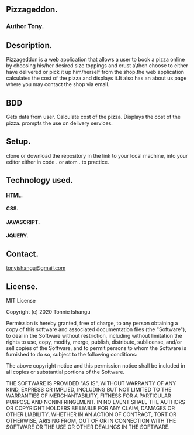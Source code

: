 ## Pizzageddon.
### Author Tony.
## Description.
Pizzageddon is a web application that allows a user to book a pizza online by choosing his/her desired size toppings and crust a\then choose to either have delivered or pick it up him/herself from the shop.the web application calculates the cost of the pizza and displays it.It also has an about us page where you may contact the shop via email.
## BDD
Gets data from user.
Calculate cost of the pizza.
Displays the cost of the pizza.
prompts the use on delivery services.
## Setup.
clone or download the repository in the link to your local machine, into your editor either in code . or atom . to practice.
## Technology used.
#### HTML.
#### CSS.
#### JAVASCRIPT.
#### JQUERY.
## Contact.
tonyishangu@gmail.com
## License.


MIT License

Copyright (c) 2020 Tonnie Ishangu

Permission is hereby granted, free of charge, to any person obtaining a copy of this software and associated documentation files (the "Software"), to deal in the Software without restriction, including without limitation the rights to use, copy, modify, merge, publish, distribute, sublicense, and/or sell copies of the Software, and to permit persons to whom the Software is furnished to do so, subject to the following conditions:

The above copyright notice and this permission notice shall be included in all copies or substantial portions of the Software.

THE SOFTWARE IS PROVIDED "AS IS", WITHOUT WARRANTY OF ANY KIND, EXPRESS OR IMPLIED, INCLUDING BUT NOT LIMITED TO THE WARRANTIES OF MERCHANTABILITY, FITNESS FOR A PARTICULAR PURPOSE AND NONINFRINGEMENT. IN NO EVENT SHALL THE AUTHORS OR COPYRIGHT HOLDERS BE LIABLE FOR ANY CLAIM, DAMAGES OR OTHER LIABILITY, WHETHER IN AN ACTION OF CONTRACT, TORT OR OTHERWISE, ARISING FROM, OUT OF OR IN CONNECTION WITH THE SOFTWARE OR THE USE OR OTHER DEALINGS IN THE SOFTWARE.
